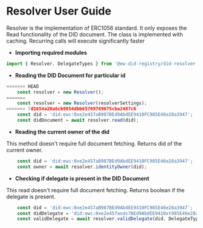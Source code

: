 # Resolver User Guide

Resolver is the implementation of ERC1056 standard. It only exposes the Read functionality
of the DID document. The class is implemented with caching. Recurring calls will execute 
significantly faster

* **Importing required modules**

``` typescript
import { Resolver, DelegateTypes } from '@ew-did-registry/did-resolver';
```

* **Reading the DID Document for particular id**

``` typescript  
<<<<<<< HEAD
    const resolver = new Resolver();
=======
    const resolver = new Resolver(resolverSettings);
>>>>>>> 7d1654a20a6cb9854dbb65709769675cba2487c6
    const did = 'did:ewc:0xe2e457aB987BEd9AbdEE9410FC985E46e28a3947';
    const didDocument = await resolver.read(did);
```

* **Reading the current owner of the did**

This method doesn't require full document fetching.
Returns did of the current owner.
``` typescript
    const did = 'did:ewc:0xe2e457aB987BEd9AbdEE9410FC985E46e28a3947';
    const owner = await resolver.identityOwner(did);
```

* **Checking if delegate is present in the DID Document**

This read doesn't require full document fetching.
Returns boolean if the delegate is present.
``` typescript
    const did = 'did:ewc:0xe2e457aB987BEd9AbdEE9410FC985E46e28a3947';
    const didDelegate = 'did:ewc:0xe2e457aods7BEd9AbdEE9410xt985E46e28a3947';
    const validDelegate = await resolver.validDelegate(did, DelegateTypes.verification, didDelegate);
```
